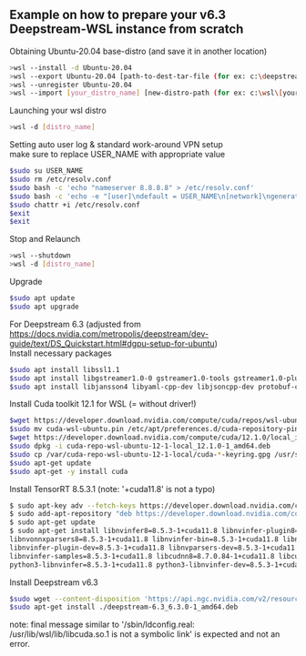## Example on how to prepare your v6.3 Deepstream-WSL instance from scratch  

Obtaining Ubuntu-20.04 base-distro (and save it in another location)  

```bash
>wsl --install -d Ubuntu-20.04
>wsl --export Ubuntu-20.04 [path-to-dest-tar-file (for ex: c:\deepstream_wsl.tar)]
>wsl --unregister Ubuntu-20.04
>wsl --import [your_distro_name] [new-distro-path (for ex: c:\wsl\[your_distro_name])] [path-to-src-tar-file]
```

Launching your wsl distro  
```bash
>wsl -d [distro_name]
```

Setting auto user log & standard work-around VPN setup  
make sure to replace USER_NAME with appropriate value  
```bash
$sudo su USER_NAME
$sudo rm /etc/resolv.conf
$sudo bash -c 'echo "nameserver 8.8.8.8" > /etc/resolv.conf'
$sudo bash -c 'echo -e "[user]\ndefault = USER_NAME\n[network]\ngenerateResolvConf = false\n" > /etc/wsl.conf'
$sudo chattr +i /etc/resolv.conf
$exit
$exit
```

Stop and Relaunch  
```bash
>wsl --shutdown
>wsl -d [distro_name]
```

Upgrade  
```bash
$sudo apt update
$sudo apt upgrade
```

For Deepstream 6.3 (adjusted from https://docs.nvidia.com/metropolis/deepstream/dev-guide/text/DS_Quickstart.html#dgpu-setup-for-ubuntu)  
Install necessary packages  

```bash
$sudo apt install libssl1.1
$sudo apt install libgstreamer1.0-0 gstreamer1.0-tools gstreamer1.0-plugins-good gstreamer1.0-plugins-bad gstreamer1.0-plugins-ugly gstreamer1.0-libav libgstreamer-plugins-base1.0-dev libgstrtspserver-1.0-0
$sudo apt install libjansson4 libyaml-cpp-dev libjsoncpp-dev protobuf-compiler gcc make git python3
```

Install Cuda toolkit 12.1 for WSL (= without driver!)  
```bash
$wget https://developer.download.nvidia.com/compute/cuda/repos/wsl-ubuntu/x86_64/cuda-wsl-ubuntu.pin
$sudo mv cuda-wsl-ubuntu.pin /etc/apt/preferences.d/cuda-repository-pin-600
$wget https://developer.download.nvidia.com/compute/cuda/12.1.0/local_installers/cuda-repo-wsl-ubuntu-12-1-local_12.1.0-1_amd64.deb
$sudo dpkg -i cuda-repo-wsl-ubuntu-12-1-local_12.1.0-1_amd64.deb
$sudo cp /var/cuda-repo-wsl-ubuntu-12-1-local/cuda-*-keyring.gpg /usr/share/keyrings/
$sudo apt-get update
$sudo apt-get -y install cuda
```

Install TensorRT 8.5.3.1 (note: '+cuda11.8' is not a typo)
```bash
$ sudo apt-key adv --fetch-keys https://developer.download.nvidia.com/compute/cuda/repos/ubuntu2004/x86_64/3bf863cc.pub
$ sudo add-apt-repository "deb https://developer.download.nvidia.com/compute/cuda/repos/ubuntu2004/x86_64/ /"
$ sudo apt-get update
$ sudo apt-get install libnvinfer8=8.5.3-1+cuda11.8 libnvinfer-plugin8=8.5.3-1+cuda11.8 libnvparsers8=8.5.3-1+cuda11.8 \
libnvonnxparsers8=8.5.3-1+cuda11.8 libnvinfer-bin=8.5.3-1+cuda11.8 libnvinfer-dev=8.5.3-1+cuda11.8 \
libnvinfer-plugin-dev=8.5.3-1+cuda11.8 libnvparsers-dev=8.5.3-1+cuda11.8 libnvonnxparsers-dev=8.5.3-1+cuda11.8 \
libnvinfer-samples=8.5.3-1+cuda11.8 libcudnn8=8.7.0.84-1+cuda11.8 libcudnn8-dev=8.7.0.84-1+cuda11.8 \
python3-libnvinfer=8.5.3-1+cuda11.8 python3-libnvinfer-dev=8.5.3-1+cuda11.8
```

Install Deepstream v6.3
```bash
$sudo wget --content-disposition 'https://api.ngc.nvidia.com/v2/resources/nvidia/deepstream/versions/6.3/files/deepstream-6.3_6.3.0-1_amd64.deb'
$sudo apt-get install ./deepstream-6.3_6.3.0-1_amd64.deb
```

note: final message similar to '/sbin/ldconfig.real: /usr/lib/wsl/lib/libcuda.so.1 is not a symbolic link' is expected and not an error.

